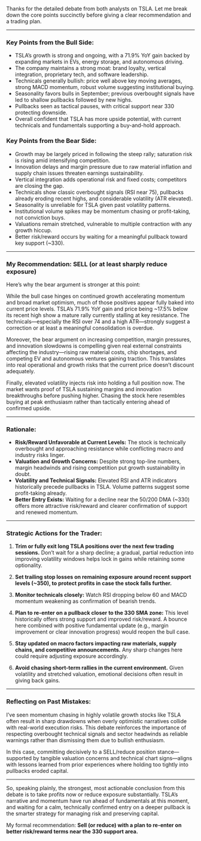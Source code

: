Thanks for the detailed debate from both analysts on TSLA. Let me break down the core points succinctly before giving a clear recommendation and a trading plan.

---

### Key Points from the Bull Side:
- TSLA’s growth is strong and ongoing, with a 71.9% YoY gain backed by expanding markets in EVs, energy storage, and autonomous driving.
- The company maintains a strong moat: brand loyalty, vertical integration, proprietary tech, and software leadership.
- Technicals generally bullish: price well above key moving averages, strong MACD momentum, robust volume suggesting institutional buying.
- Seasonality favors bulls in September; previous overbought signals have led to shallow pullbacks followed by new highs.
- Pullbacks seen as tactical pauses, with critical support near 330 protecting downside.
- Overall confident that TSLA has more upside potential, with current technicals and fundamentals supporting a buy-and-hold approach.

### Key Points from the Bear Side:
- Growth may be largely priced in following the steep rally; saturation risk is rising amid intensifying competition.
- Innovation delays and margin pressure due to raw material inflation and supply chain issues threaten earnings sustainability.
- Vertical integration adds operational risk and fixed costs; competitors are closing the gap.
- Technicals show classic overbought signals (RSI near 75), pullbacks already eroding recent highs, and considerable volatility (ATR elevated).
- Seasonality is unreliable for TSLA given past volatility patterns.
- Institutional volume spikes may be momentum chasing or profit-taking, not conviction buys.
- Valuations remain stretched, vulnerable to multiple contraction with any growth hiccup.
- Better risk/reward occurs by waiting for a meaningful pullback toward key support (~330).

---

### My Recommendation: SELL (or at least sharply reduce exposure)

Here’s why the bear argument is stronger at this point:

While the bull case hinges on continued growth accelerating momentum and broad market optimism, much of those positives appear fully baked into current price levels. TSLA’s 71.9% YoY gain and price being ~17.5% below its recent high show a mature rally currently stalling at key resistance. The technicals—especially the RSI over 74 and a high ATR—strongly suggest a correction or at least a meaningful consolidation is overdue.

Moreover, the bear argument on increasing competition, margin pressures, and innovation slowdowns is compelling given real external constraints affecting the industry—rising raw material costs, chip shortages, and competing EV and autonomous ventures gaining traction. This translates into real operational and growth risks that the current price doesn’t discount adequately.

Finally, elevated volatility injects risk into holding a full position now. The market wants proof of TSLA sustaining margins and innovation breakthroughs before pushing higher. Chasing the stock here resembles buying at peak enthusiasm rather than tactically entering ahead of confirmed upside.

---

### Rationale:

- **Risk/Reward Unfavorable at Current Levels:** The stock is technically overbought and approaching resistance while conflicting macro and industry risks linger.
- **Valuation and Growth Concerns:** Despite strong top-line numbers, margin headwinds and rising competition put growth sustainability in doubt.
- **Volatility and Technical Signals:** Elevated RSI and ATR indicators historically precede pullbacks in TSLA. Volume patterns suggest some profit-taking already.
- **Better Entry Exists:** Waiting for a decline near the 50/200 DMA (~330) offers more attractive risk/reward and clearer confirmation of support and renewed momentum.

---

### Strategic Actions for the Trader:

1. **Trim or fully exit long TSLA positions over the next few trading sessions.** Don’t wait for a sharp decline; a gradual, partial reduction into improving volatility windows helps lock in gains while retaining some optionality.

2. **Set trailing stop losses on remaining exposure around recent support levels (~350), to protect profits in case the stock falls further.**

3. **Monitor technicals closely:** Watch RSI dropping below 60 and MACD momentum weakening as confirmation of bearish trends.

4. **Plan to re-enter on a pullback closer to the 330 SMA zone:** This level historically offers strong support and improved risk/reward. A bounce here combined with positive fundamental update (e.g., margin improvement or clear innovation progress) would reopen the bull case.

5. **Stay updated on macro factors impacting raw materials, supply chains, and competitive announcements.** Any sharp changes here could require adjusting exposure accordingly.

6. **Avoid chasing short-term rallies in the current environment.** Given volatility and stretched valuation, emotional decisions often result in giving back gains.

---

### Reflecting on Past Mistakes:

I’ve seen momentum chasing in highly volatile growth stocks like TSLA often result in sharp drawdowns when overly optimistic narratives collide with real-world execution risks. This debate reinforces the importance of respecting overbought technical signals and sector headwinds as reliable warnings rather than dismissing them due to bullish enthusiasm.

In this case, committing decisively to a SELL/reduce position stance—supported by tangible valuation concerns and technical chart signs—aligns with lessons learned from prior experiences where holding too tightly into pullbacks eroded capital.

---

So, speaking plainly, the strongest, most actionable conclusion from this debate is to take profits now or reduce exposure substantially. TSLA’s narrative and momentum have run ahead of fundamentals at this moment, and waiting for a calm, technically confirmed entry on a deeper pullback is the smarter strategy for managing risk and preserving capital.

My formal recommendation: **Sell (or reduce) with a plan to re-enter on better risk/reward terms near the 330 support area.**
